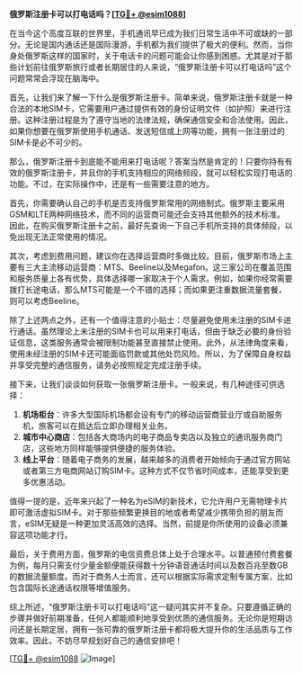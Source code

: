 **俄罗斯注册卡可以打电话吗？[[TG💪+ @esim1088](https://t.me/s/esim1088)]**

在当今这个高度互联的世界里，手机通讯早已成为我们日常生活中不可或缺的一部分。无论是国内通话还是国际漫游，手机都为我们提供了极大的便利。然而，当你身处俄罗斯这样的国家时，关于电话卡的问题可能会让你感到困惑。尤其是对于那些计划前往俄罗斯旅行或者长期居住的人来说，“俄罗斯注册卡可以打电话吗”这个问题常常会浮现在脑海中。

首先，让我们来了解一下什么是俄罗斯注册卡。简单来说，俄罗斯注册卡就是一种合法的本地SIM卡，它需要用户通过提供有效的身份证明文件（如护照）来进行注册。这种注册过程是为了遵守当地的法律法规，确保通信安全和合法使用。因此，如果你想要在俄罗斯使用手机通话、发送短信或上网等功能，拥有一张注册过的SIM卡是必不可少的。

那么，俄罗斯注册卡到底能不能用来打电话呢？答案当然是肯定的！只要你持有有效的俄罗斯注册卡，并且你的手机支持相应的网络频段，就可以轻松实现打电话的功能。不过，在实际操作中，还是有一些需要注意的地方。

首先，你需要确认自己的手机是否支持俄罗斯常用的网络制式。俄罗斯主要采用GSM和LTE两种网络技术，而不同的运营商可能还会支持其他额外的技术标准。因此，在购买俄罗斯注册卡之前，最好先查询一下自己手机所支持的具体频段，以免出现无法正常使用的情况。

其次，考虑到费用问题，建议你在选择运营商时多做比较。目前，俄罗斯市场上主要有三大主流移动运营商：MTS、Beeline以及Megafon。这三家公司在覆盖范围和服务质量上各有优势，具体选择哪一家取决于个人需求。例如，如果你经常需要拨打长途电话，那么MTS可能是一个不错的选择；而如果更注重数据流量套餐，则可以考虑Beeline。

除了上述两点之外，还有一个值得注意的小贴士：尽量避免使用未注册的SIM卡进行通话。虽然理论上未注册的SIM卡也可以用来打电话，但由于缺乏必要的身份验证信息，这类服务通常会被限制功能甚至直接禁止使用。此外，从法律角度来看，使用未经注册的SIM卡还可能面临罚款或其他处罚风险。所以，为了保障自身权益并享受完整的通信服务，请务必按照规定完成注册手续。

接下来，让我们谈谈如何获取一张俄罗斯注册卡。一般来说，有几种途径可供选择：

1. **机场柜台**：许多大型国际机场都会设有专门的移动运营商营业厅或自助服务机，旅客可以在抵达后立即办理相关业务。
2. **城市中心商店**：包括各大商场内的电子商品专卖店以及独立的通讯服务商门店，这些地方同样能够提供便捷的服务体验。
3. **线上平台**：随着电子商务的发展，越来越多的消费者开始倾向于通过官方网站或者第三方电商网站订购SIM卡。这种方式不仅节省时间成本，还能享受到更多优惠活动。

值得一提的是，近年来兴起了一种名为eSIM的新技术，它允许用户无需物理卡片即可激活虚拟SIM卡。对于那些频繁更换目的地或者希望减少携带负担的朋友而言，eSIM无疑是一种更加灵活高效的选择。当然，前提是你所使用的设备必须兼容这项功能才行。

最后，关于费用方面，俄罗斯的电信资费总体上处于合理水平。以普通预付费套餐为例，每月只需支付少量金额便能获得数十分钟语音通话时间以及数百兆至数GB的数据流量额度。而对于商务人士而言，还可以根据实际需求定制专属方案，比如包含国际长途通话权限等增值服务。

综上所述，“俄罗斯注册卡可以打电话吗”这一疑问其实并不复杂。只要遵循正确的步骤并做好前期准备，任何人都能顺利地享受到优质的通信服务。无论你是短期访问还是长期定居，拥有一张可靠的俄罗斯注册卡都将极大提升你的生活品质与工作效率。因此，不妨尽早规划好自己的通信安排吧！

[[TG💪+ @esim1088](https://t.me/s/esim1088) ![Image](https://i.postimg.cc/4NQfJmqS/Snipaste-2025-05-13-00-14-12.png)]